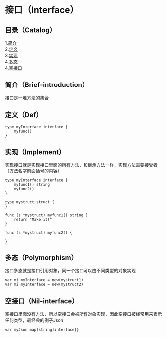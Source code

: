 # 接口（Interface）
## 目录（Catalog）
1.[简介](#简介brief-introduction)</br>
2.[定义](#定义def)</br>
3.[实现](#实现implement)</br>
4.[多态](#多态polymorphism)</br>
4.[空接口](#空接口nil-interface)</br>
## 简介（Brief-introduction）
接口是一堆方法的集合
## 定义（Def）
```
type myInterface interface {
	myfunc()
}
```
## 实现（Implement）
实现接口就是实现接口里面的所有方法，和继承方法一样，实现方法需要接受者（方法名字前面括号的内容）
```
type myInterface interface {
	myfunc1() string
	myfunc2()
}

type mystruct struct {
}

func (s *mystruct) myfunc1() string {
	return "Make it!"
}

func (s *mystruct) myfunc2() {

}
```
## 多态（Polymorphism）
接口多态就是接口引用对象，同一个接口可以由不同类型的对象实现
```
var mi myInterface = new(mystruct1)
var mi myInterface = new(mystruct2)
```
## 空接口（Nil-interface）
空接口里面没有方法，所以空接口会被所有对象实现，因此空接口被经常用来表示任何类型，最经典的例子Json
```
var myJson map[string]interface{}
```
